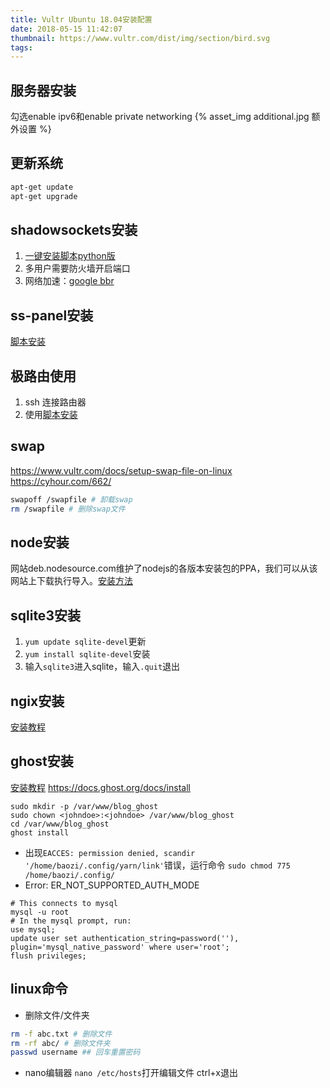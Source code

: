 ```yaml
---
title: Vultr Ubuntu 18.04安装配置
date: 2018-05-15 11:42:07
thumbnail: https://www.vultr.com/dist/img/section/bird.svg
tags:
---
```


## 服务器安装
勾选enable ipv6和enable private networking
{% asset_img additional.jpg 额外设置 %}

## 更新系统
```bash
apt-get update
apt-get upgrade
```

## shadowsockets安装
1. [一键安装脚本python版](https://teddysun.com/342.html)
2. 多用户需要防火墙开启端口
3. 网络加速：[google bbr](https://teddysun.com/489.html)

## ss-panel安装
[脚本安装](https://github.com/mmmwhy/ss-panel-and-ss-py-mu)

## 极路由使用
1. ssh 连接路由器
2. 使用[脚本安装](https://github.com/qiwihui/hiwifi-ss)

## swap
https://www.vultr.com/docs/setup-swap-file-on-linux
https://cyhour.com/662/

```bash
swapoff /swapfile # 卸载swap
rm /swapfile # 删除swap文件
```

## node安装
网站deb.nodesource.com维护了nodejs的各版本安装包的PPA，我们可以从该网站上下载执行导入。[安装方法](https://github.com/nodesource/distributions)

## sqlite3安装
1. `yum update sqlite-devel`更新
2. `yum install sqlite-devel`安装
2. 输入`sqlite3`进入sqlite，输入`.quit`退出

## ngix安装
[安装教程]()

## ghost安装
[安装教程](https://www.vultr.com/docs/install-and-configure-a-ghost-v1-blog-on-ubuntu-16-04)
https://docs.ghost.org/docs/install

```
sudo mkdir -p /var/www/blog_ghost
sudo chown <johndoe>:<johndoe> /var/www/blog_ghost
cd /var/www/blog_ghost
ghost install
```

* 出现`EACCES: permission denied, scandir '/home/baozi/.config/yarn/link'`错误，运行命令
`sudo chmod 775 /home/baozi/.config/`
* Error: ER_NOT_SUPPORTED_AUTH_MODE
```
# This connects to mysql
mysql -u root
# In the mysql prompt, run:
use mysql;
update user set authentication_string=password(''), plugin='mysql_native_password' where user='root';
flush privileges;
```

## linux命令
* 删除文件/文件夹
```bash
rm -f abc.txt # 删除文件
rm -rf abc/ # 删除文件夹
passwd username ## 回车重置密码
```
* nano编辑器
`nano /etc/hosts`打开编辑文件
ctrl+x退出
